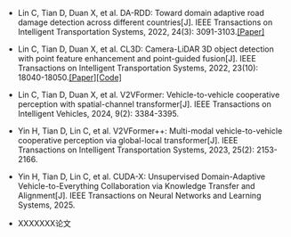 - Lin C, Tian D, Duan X, et al. DA-RDD: Toward domain adaptive road damage detection across different countries[J]. IEEE Transactions on Intelligent Transportation Systems, 2022, 24(3): 3091-3103.[[Paper]](https://ieeexplore.ieee.org/abstract/document/9954613)

- Lin C, Tian D, Duan X, et al. CL3D: Camera-LiDAR 3D object detection with point feature enhancement and point-guided fusion[J]. IEEE Transactions on Intelligent Transportation Systems, 2022, 23(10): 18040-18050.[[Paper]](https://ieeexplore.ieee.org/abstract/document/9726893)[[Code]]()

- Lin C, Tian D, Duan X, et al. V2VFormer: Vehicle-to-vehicle cooperative perception with spatial-channel transformer[J]. IEEE Transactions on Intelligent Vehicles, 2024, 9(2): 3384-3395.

- Yin H, Tian D, Lin C, et al. V2VFormer++: Multi-modal vehicle-to-vehicle cooperative perception via global-local transformer[J]. IEEE Transactions on Intelligent Transportation Systems, 2023, 25(2): 2153-2166.

- Yin H, Tian D, Lin C, et al. CUDA-X: Unsupervised Domain-Adaptive Vehicle-to-Everything Collaboration via Knowledge Transfer and Alignment[J]. IEEE Transactions on Neural Networks and Learning Systems, 2025.

- XXXXXXX论文
